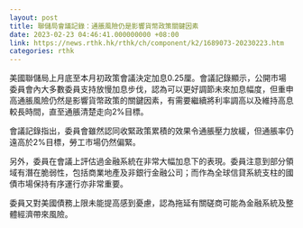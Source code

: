 ```yaml
---
layout: post
title: 聯儲局會議記錄：通脹風險仍是影響貨幣政策關鍵因素
date: 2023-02-23 04:46:41.000000000 +08:00
link: https://news.rthk.hk/rthk/ch/component/k2/1689073-20230223.htm
categories: rthk
---
```


美國聯儲局上月底至本月初政策會議決定加息0.25厘。會議記錄顯示，公開市場委員會內大多數委員支持放慢加息步伐，認為可以更好調節未來加息幅度，但重申高通脹風險仍然是影響貨幣政策的關鍵因素，有需要繼續將利率調高以及維持高息較長時間，直至通脹清楚走向2%目標。

會議記錄指出，委員會雖然認同收緊政策累積的效果令通脹壓力放緩，但通脹率仍遠高於2%目標，勞工市場仍然偏緊。

另外，委員在會議上評估過金融系統在非常大幅加息下的表現。委員注意到部分領域有潛在脆弱性，包括商業地產及非銀行金融公司；而作為全球信貸系統支柱的國債市場保持有序運行亦非常重要。

委員又對美國債務上限未能提高感到憂慮，認為拖延有關磋商可能為金融系統及整體經濟帶來風險。
